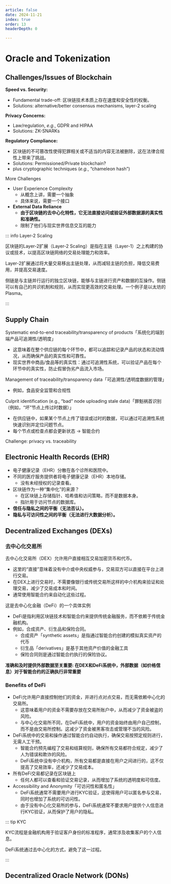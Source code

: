 ```yaml
---
article: false
date: 2024-11-21
index: true
order: 13
headerDepth: 0

---
```


# Oracle and Tokenization

## Challenges/Issues of Blockchain

**Speed vs. Security:** 

-  Fundamental trade-off: 区块链技术本质上存在速度和安全性的权衡。
- Solutions: alternative/better consensus mechanisms, layer-2 scaling

**Privacy Concerns:**

- Law/regulation, *e.g.*, GDPR and HIPAA
- Solutions: ZK-SNARKs

**Regulatory Compliance:**

- 区块链的不可篡改性使得犯罪相关或不适当的内容无法被删除，这在法律合规性上带来了挑战。
- Solutions: Permissioned/Private blockchain?
- plus cryptographic techniques (*e.g.*, “chameleon hash”)

More Challenges

- User Experience Complexity
  - 从概念上讲，需要一个抽象
  - 具体来说，需要一个接口
- **External Data Reliance**
  - **由于区块链的去中心化特性，它无法直接访问或验证外部数据源的真实性和准确性。**
  - 限制了他们与现实世界信息交互的能力

::: info Layer-2 Scaling

区块链的Layer-2扩展（Layer-2 Scaling）是指在主链（Layer-1）之上构建的协议或技术，以提高区块链网络的交易处理能力和效率。

Layer-2扩展通过将大量交易移出主链处理，从而减轻主链的负担，降低交易费用，并提高交易速度。

侧链是与主链并行运行的独立区块链，能够与主链进行资产和数据的互操作。侧链可以有自己的共识机制和规则，从而实现更高效的交易处理。一个例子是以太坊的Plasma。

:::

## Supply Chain

Systematic end-to-end traceability/transparency of products「系统化的端到端产品可追溯性/透明度」

- 这意味着在整个供应链的每个环节中，都可以追踪和记录产品的状态和流动情况，从而确保产品的真实性和可靠性。
- 现实世界中商品/食品等的真实性：通过可追溯性系统，可以验证产品在每个环节中的真实性，防止假冒伪劣产品流入市场。

Management of traceability/transparency data「可追溯性/透明度数据的管理」

- 例如，食品安全监管和合规性

Culprit identification (e.g., “bad” node uploading stale data)「罪魁祸首识别（例如，“坏”节点上传过时数据）」

- 在供应链中，如果某个节点上传了错误或过时的数据，可以通过可追溯性系统快速识别并定位问题节点。
- 每个节点或检查点都会更新状态 → 智能合约

Challenge: privacy vs. traceability

## Electronic Health Records (EHR)

- 电子健康记录（EHR）分散在各个诊所和医院中。
- 不同的医疗服务提供者将电子健康记录（EHR）本地存储。
  - 没有未经授权的记录查看。
- 区块链作为一种“集中化”的来源？
  - 在区块链上存储指针、哈希值和访问策略，而不是数据本身。
  - 指针用于访问节点的数据库。
- **信任与隐私之间的平衡（无法否认）。**
- **隐私与可访问性之间的平衡（无法进行大数据分析）。**

## Decentralized Exchanges (DEXs)

### 去中心化交易所

去中心化交易所（DEX）允许用户直接相互交易加密货币和代币。

- 这里的“直接”意味着没有中介或中央权威参与，交易双方可以直接在平台上进行交易。
- 在DEX上进行交易时，不需要像银行或传统交易所这样的中介机构来验证和处理交易，减少了交易成本和时间。
- 通常使用智能合约来自动化这些过程。

这是去中心化金融（DeFi）的一个具体实例

- DeFi是指利用区块链技术和智能合约来提供传统金融服务，而不依赖于传统金融机构。
- 例如，合成资产、衍生品和保险合同。
  - 合成资产「synthetic assets」是指通过智能合约创建的模拟真实资产的代币
  - 衍生品「derivatives」是基于其他资产价值的金融工具
  - 保险合同则是通过智能合约执行的保险协议。

**准确和及时提供外部数据至关重要: 在DEX和DeFi系统中，外部数据（如价格信息）对于智能合约的正确执行非常重要**

### Benefits of DeFi

- DeFi允许用户直接控制他们的资金，并进行点对点交易，而无需依赖中心化的交易所。
  - 这意味着用户的资金不需要存放在交易所账户中，从而减少了资金被盗的风险。
  - 与中心化交易所不同，在DeFi系统中，用户的资金始终由用户自己控制，而不是由交易所控制。这减少了资金被黑客攻击或管理不当的风险。
- DeFi系统中的交易和操作通过智能合约自动执行，确保交易按预定规则进行，无需人工干预。
  - 智能合约预先编程了交易和结算规则，确保所有交易都符合规定，减少了人为错误和欺诈的风险。
  - DeFi系统中没有中介机构，所有交易都是直接在用户之间进行的，这不仅提高了交易效率，还减少了交易成本。
- 所有DeFi交易都记录在区块链上
  - 任何人都可以查看和验证交易记录，从而增加了系统的透明度和可信度。
- Accessibility and Anonymity「可访问性和匿名性」
  - DeFi系统通常不需要用户进行KYC验证，这使得用户可以匿名参与交易，同时也增加了系统的可访问性。
  - 由于没有中心化交易所的参与，DeFi系统通常不要求用户提供个人信息进行KYC验证，从而保护了用户的隐私。

::: tip KYC

KYC流程是金融机构用于验证客户身份的标准程序，通常涉及收集客户的个人信息。

DeFi系统通过去中心化的方式，避免了这一过程。

:::

## Decentralized Oracle Network (DONs)





